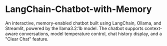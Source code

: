 # LangChain-Chatbot-with-Memory
An interactive, memory-enabled chatbot built using LangChain, Ollama, and Streamlit, powered by the llama3.2:1b model. The chatbot supports context-aware conversations, model temperature control, chat history display, and a "Clear Chat" feature.
